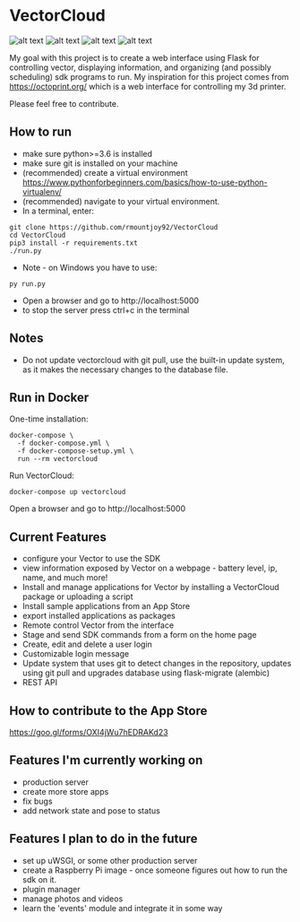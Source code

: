 # VectorCloud
![alt text](https://i.imgur.com/EHWi6R3.png)
![alt text](https://i.imgur.com/AMQkLEW.png)
![alt text](https://i.imgur.com/JoB45zZ.png)
![alt text](https://i.imgur.com/NSWr7W6.png)

My goal with this project is to create a web interface using Flask for controlling vector, displaying information, and organizing (and possibly scheduling) sdk programs to run. My inspiration for this project comes from https://octoprint.org/ which is a web interface for controlling my 3d printer.

Please feel free to contribute.

## How to run
* make sure python>=3.6 is installed
* make sure git is installed on your machine
* (recommended) create a virtual environment https://www.pythonforbeginners.com/basics/how-to-use-python-virtualenv/
* (recommended) navigate to your virtual environment.
* In a terminal, enter:
```
git clone https://github.com/rmountjoy92/VectorCloud
cd VectorCloud
pip3 install -r requirements.txt
./run.py
```
* Note - on Windows you have to use:
```
py run.py
```

* Open a browser and go to http://localhost:5000
* to stop the server press ctrl+c in the terminal

## Notes
* Do not update vectorcloud with git pull, use the built-in update system, as it makes the necessary changes to the database file.

## Run in Docker

One-time installation:
```
docker-compose \
  -f docker-compose.yml \
  -f docker-compose-setup.yml \
  run --rm vectorcloud
```

Run VectorCloud:
```
docker-compose up vectorcloud
```

Open a browser and go to http://localhost:5000


## Current Features
* configure your Vector to use the SDK
* view information exposed by Vector on a webpage - battery level, ip, name, and much more!
* Install and manage applications for Vector by installing a VectorCloud package or uploading a script
* Install sample applications from an App Store
* export installed applications as packages
* Remote control Vector from the interface
* Stage and send SDK commands from a form on the home page
* Create, edit and delete a user login
* Customizable login message
* Update system that uses git to detect changes in the repository, updates using git pull and upgrades database using flask-migrate (alembic)
* REST API

## How to contribute to the App Store
https://goo.gl/forms/OXI4jWu7hEDRAKd23

## Features I'm currently working on
* production server
* create more store apps
* fix bugs
* add network state and pose to status


## Features I plan to do in the future
* set up uWSGI, or some other production server
* create a Raspberry Pi image - once someone figures out how to run the sdk on it.
* plugin manager
* manage photos and videos
* learn the 'events' module and integrate it in some way
